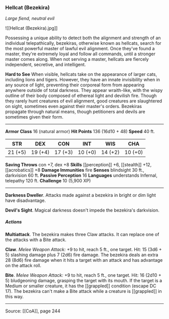 ### Hellcat (Bezekira)
_Large fiend, neutral evil_

![[Hellcat (Bezekira).jpg]]

Possessing a unique ability to detect both the alignment and strength of an individual telepathically, bezekiras, otherwise known as hellcats, search for the most powerful master of lawful evil alignment. Once they've found a master, they're extremely loyal and follow all commands, until a stronger master comes along. When not serving a master, hellcats are fiercely independent, secretive, and intelligent.

**Hard to See** When visible, hellcats take on the appearance of larger cats, including lions and tigers. However, they have an innate invisibility when in any source of light, preventing their corporeal form from appearing anywhere outside of total darkness. They appear wraith-like, with the wispy outline of their body composed of ethereal light and devilish fire. Though they rarely hunt creatures of evil alignment, good creatures are slaughtered on sight, sometimes even against their master's orders. Bezekiras propagate through natural means, though petitioners and devils are sometimes given their form.




---

**Armor Class** 16 (natural armor)
**Hit Points** 136 (16d10 + 48)
**Speed** 40 ft.

| STR     | DEX     | CON     | INT     | WIS     | CHA     |
|---------|---------|---------|---------|---------|---------|
| 21 (+5) | 19 (+4) | 17 (+3) | 10 (+0) | 14 (+2) | 10 (+0) |

**Saving Throws** con +7, dex +8
**Skills** [[perception]] +6, [[stealth]] +12, [[acrobatics]] +8
**Damage Immunities** fire
**Senses** blindsight 30 ft., darkvision 60 ft.
**Passive Perception** 16
**Languages** understands Infernal, telepathy 120 ft.
**Challenge** 10 (5,900 XP)

---

**Darkness Dweller**. Attacks made against a bezekira in bright or dim light have disadvantage.

**Devil's Sight**. Magical darkness doesn't impede the bezekira's darkvision.

##### Actions
**Multiattack**. The bezekira makes three Claw attacks. It can replace one of the attacks with a Bite attack.

**Claw**. _Melee Weapon Attack:_ +9 to hit, reach 5 ft., one target. Hit: 15 (3d6 + 5) slashing damage plus 7 (2d6) fire damage. The bezekira deals an extra 28 (8d6) fire damage when it hits a target with an attack and has advantage on the attack roll.

**Bite**. _Melee Weapon Attack:_ +9 to hit, reach 5 ft., one target. Hit: 16 (2d10 + 5) bludgeoning damage, grasping the target with its mouth. If the target is a Medium or smaller creature, it has the [[grappled]] condition (escape DC 17). The bezekira can't make a Bite attack while a creature is [[grappled]] in this way.


---

Source: [[CoA]], page 244